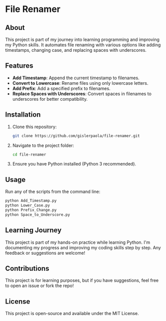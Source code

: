 # File Renamer

## About
This project is part of my journey into learning programming and improving my Python skills. It automates file renaming with various options like adding timestamps, changing case, and replacing spaces with underscores.

## Features
- **Add Timestamp**: Append the current timestamp to filenames.
- **Convert to Lowercase**: Rename files using only lowercase letters.
- **Add Prefix**: Add a specified prefix to filenames.
- **Replace Spaces with Underscores**: Convert spaces in filenames to underscores for better compatibility.

## Installation
1. Clone this repository:
   ```sh
   git clone https://github.com/gislerpaola/file-renamer.git
   ```
2. Navigate to the project folder:
   ```sh
   cd file-renamer
   ```
3. Ensure you have Python installed (Python 3 recommended).

## Usage
Run any of the scripts from the command line:
```sh
python Add_Timestamp.py
python Lower_Case.py
python Prefix_Change.py
python Space_to_Underscore.py
```

## Learning Journey
This project is part of my hands-on practice while learning Python. I'm documenting my progress and improving my coding skills step by step. Any feedback or suggestions are welcome!

## Contributions
This project is for learning purposes, but if you have suggestions, feel free to open an issue or fork the repo!

## License
This project is open-source and available under the MIT License.

